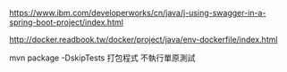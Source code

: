 https://www.ibm.com/developerworks/cn/java/j-using-swagger-in-a-spring-boot-project/index.html

http://docker.readbook.tw/docker/project/java/env-dockerfile/index.html

mvn package -DskipTests 打包程式 不執行單原測試
